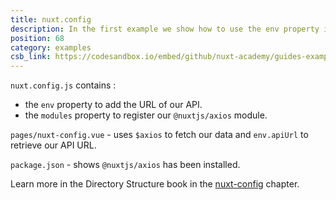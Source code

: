 ```yaml
---
title: nuxt.config
description: In the first example we show how to use the env property in our `nuxt.config.js` file to add the URL of our API so that we can then easily make calls to it without having to use the URL on our page
position: 68
category: examples
csb_link: https://codesandbox.io/embed/github/nuxt-academy/guides-examples/tree/master/04_directory_structure/15_nuxt-config
---
```


`nuxt.config.js` contains :

- the `env` property to add the URL of our API.
- the `modules` property to register our `@nuxtjs/axios` module.

`pages/nuxt-config.vue` - uses `$axios` to fetch our data and `env.apiUrl` to retrieve our API URL.

`package.json` - shows `@nuxtjs/axios` has been installed.

<base-alert type="next">

Learn more in the Directory Structure book in the [nuxt-config](/guides/directory-structure/nuxt-config) chapter.

</base-alert>

<code-sandbox :src="csb_link"></code-sandbox>
